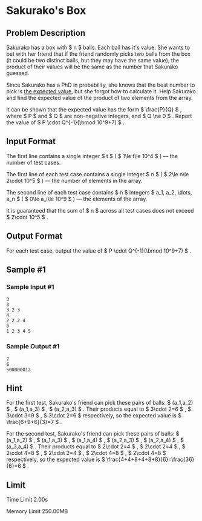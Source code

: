 # Sakurako's Box

## Problem Description

Sakurako has a box with $ n $ balls. Each ball has it's value. She wants to bet with her friend that if the friend randomly picks two balls from the box (it could be two distinct balls, but they may have the same value), the product of their values will be the same as the number that Sakurako guessed.

Since Sakurako has a PhD in probability, she knows that the best number to pick is [the expected value](http://tiny.cc/matozh_en), but she forgot how to calculate it. Help Sakurako and find the expected value of the product of two elements from the array.

It can be shown that the expected value has the form $ \frac{P}{Q} $ , where $ P $ and $ Q $ are non-negative integers, and $ Q \ne 0 $ . Report the value of $ P \cdot Q^{-1}(\bmod 10^9+7) $ .

## Input Format

The first line contains a single integer $ t $ ( $ 1\le t\le 10^4 $ ) — the number of test cases.

The first line of each test case contains a single integer $ n $ ( $ 2\le n\le 2\cdot 10^5 $ ) — the number of elements in the array.

The second line of each test case contains $ n $ integers $ a_1, a_2, \dots, a_n $ ( $ 0\le a_i\le 10^9 $ ) — the elements of the array.

It is guaranteed that the sum of $ n $ across all test cases does not exceed $ 2\cdot 10^5 $ .

## Output Format

For each test case, output the value of $ P \cdot Q^{-1}(\bmod 10^9+7) $ .

## Sample #1

### Sample Input #1

```
3
3
3 2 3
4
2 2 2 4
5
1 2 3 4 5
```

### Sample Output #1

```
7
6
500000012
```

## Hint

For the first test, Sakurako's friend can pick these pairs of balls: $ (a_1,a_2) $ , $ (a_1,a_3) $ , $ (a_2,a_3) $ . Their products equal to $ 3\cdot 2=6 $ , $ 3\cdot 3=9 $ , $ 3\cdot 2=6 $ respectively, so the expected value is $ \frac{6+9+6}{3}=7 $ .

For the second test, Sakurako's friend can pick these pairs of balls: $ (a_1,a_2) $ , $ (a_1,a_3) $ , $ (a_1,a_4) $ , $ (a_2,a_3) $ , $ (a_2,a_4) $ , $ (a_3,a_4) $ . Their products equal to $ 2\cdot 2=4 $ , $ 2\cdot 2=4 $ , $ 2\cdot 4=8 $ , $ 2\cdot 2=4 $ , $ 2\cdot 4=8 $ , $ 2\cdot 4=8 $ respectively, so the expected value is $ \frac{4+4+8+4+8+8}{6}=\frac{36}{6}=6 $ .

## Limit



Time Limit
2.00s

Memory Limit
250.00MB